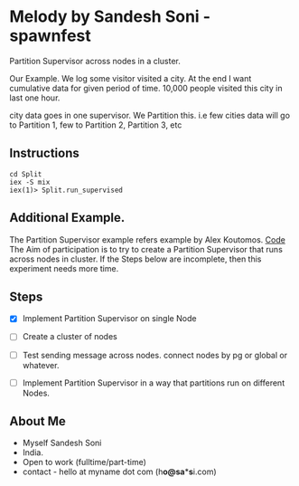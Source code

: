 # Melody by Sandesh Soni - spawnfest

Partition Supervisor across nodes in a cluster.

Our Example.
We log some visitor visited a city.
At the end I want cumulative data for given period of time.
10,000 people visited this city in last one hour.

city data goes in one supervisor.
We Partition this. i.e few cities data will go to Partition 1, few to Partition 2, Partition 3, etc

## Instructions

```
cd Split
iex -S mix
iex(1)> Split.run_supervised
```


## Additional Example.
The Partition Supervisor example refers example by Alex Koutomos. [Code](https://github.com/BeamBasket/beam_basket_talk)
The Aim of participation is to try to create a Partition Supervisor that runs across nodes in cluster. If the Steps below are incomplete, then this experiment needs more time.


## Steps
- [x] Implement Partition Supervisor on single Node
- [ ] Create a cluster of nodes
- [ ] Test sending message across nodes. connect nodes by pg or global or whatever.
- [ ] Implement Partition Supervisor in a way that partitions run on different Nodes.


## About Me
- Myself Sandesh Soni
- India.
- Open to work (fulltime/part-time)
- contact - hello at myname dot com (h**o@sa*****s**i.com)
